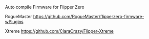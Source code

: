 Auto compile Firmware for Flipper Zero

RogueMaster
https://github.com/RogueMaster/flipperzero-firmware-wPlugins

Xtreme
https://github.com/ClaraCrazy/Flipper-Xtreme
